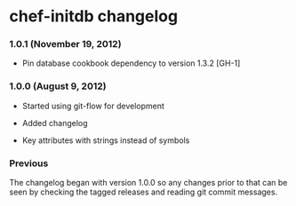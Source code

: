 chef-initdb changelog
=====================

### 1.0.1 (November 19, 2012)

  * Pin database cookbook dependency to version 1.3.2 [GH-1]

### 1.0.0 (August 9, 2012)

  * Started using git-flow for development

  * Added changelog

  * Key attributes with strings instead of symbols

### Previous

The changelog began with version 1.0.0 so any changes prior to that
can be seen by checking the tagged releases and reading git commit
messages.

